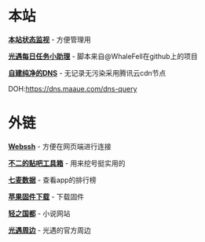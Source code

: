 # 本站

**[本站状态监视](https://monitor.maaue.com/)** - 方便管理用

**[光遇每日任务小助理](https://sky.maaue.com/)** - 脚本来自@WhaleFell在github上的项目

**[自建纯净的DNS](https://dns.maaue.com/)** - 无记录无污染采用腾讯云cdn节点

DOH:https://dns.maaue.com/dns-query

# 外链

**[Webssh](https://webssh.huashengdun.org/)** - 方便在网页端进行连接

**[不二的贴吧工具箱](https://www.82cat.com/)** - 用来挖号挺实用的


**[七麦数据](https://qimai.cn/)** - 查看app的排行榜

**[苹果固件下载](https://ipsw.me/)** - 下载固件


**[轻之国都](https://lightnovel.us/)** - 小说网站

**[光遇周边](https://www.thatskyshop.com/)** - 光遇的官方周边
